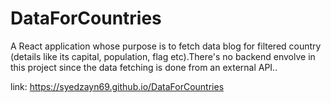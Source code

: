 # DataForCountries
A React application whose purpose is to fetch data blog for filtered country (details like its capital, population, flag etc).There's no backend envolve in this project since the data fetching is done from an external API..

link: https://syedzayn69.github.io/DataForCountries
